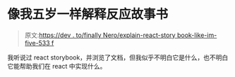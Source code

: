 # 像我五岁一样解释反应故事书

> 原文:[https://dev . to/finally Nero/explain-react-story book-like-im-five-533 f](https://dev.to/finallynero/explain-react-storybook-like-im-five-533f)

我听说过 react storybook，并浏览了文档，但我似乎不明白它是什么，也不明白它能帮助我们在 react 中实现什么。